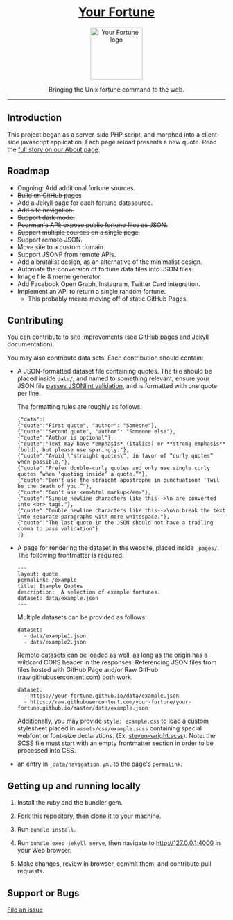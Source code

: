 <h1 align="center">
   <a href="https://your-fortune.github.io">Your Fortune</a>
</h1>
<p align="center">
   <a href="https://your-fortune.github.io">
      <img src="https://your-fortune.github.io/assets/images/logo-fortune.svg" width=120 alt="Your Fortune logo" />
   <a>
</p>
<p align="center">Bringing the Unix fortune command to the web.</p>
<hr>

## Introduction

This project began as a server-side PHP script, and morphed into a
client-side javascript application.  Each page reload presents a
new quote. Read the [full story on our About page][1].

## Roadmap

* Ongoing: Add additional fortune sources.
* <del>Build on GitHub pages</del>
* <del>Add a Jekyll page for each fortune datasource.</del>
* <del>Add site navigation.</del>
* <del>Support dark mode.</del>
* <del>Poorman's API: expose public fortune files as JSON.</del>
* <del>Support multiple sources on a single page.</del>
* <del>Support remote JSON.</del>
* Move site to a custom domain.
* Support JSONP from remote APIs.
* Add a brutalist design, as an alternative of the minimalist design.
* Automate the conversion of fortune data files into JSON files.
* Image file & meme generator.
* Add Facebook Open Graph, Instagram, Twitter Card integration.
* Implement an API to return a single random fortune.
    * This probably means moving off of static GitHub Pages.

## Contributing

You can contribute to site improvements (see [GitHub pages][2]
and [Jekyll][3] documentation).

You may also contribute data sets. Each contribution should contain:

* A JSON-formatted dataset file containing quotes. The file should be
  placed inside `data/`, and named to something relevant,
  ensure your JSON file [passes JSONlint validation][4], and is
  formatted with one quote per line.

  The formatting rules are roughly as follows:

  ```
  {"data":[
  {"quote":"First quote", "author": "Someone"},
  {"quote":"Second quote", "author": "Someone else"},
  {"quote":"Author is optional"},
  {"quote":"Text may have *emphasis* (italics) or **strong emphasis** (bold), but please use sparingly."},
  {"quote":"Avoid \"straight quotes\", in favor of “curly quotes” when possible."},
  {"quote":"Prefer double-curly quotes and only use single curly quotes “when ‘quoting inside’ a quote.”"},
  {"quote":"Don't use the straight apostrophe in punctuation! ’Twil be the death of you.”"},
  {"quote":"Don’t use <em>html markup</em>"},
  {"quote":"Single newline characters like this-->\n are converted into <br> tags."},
  {"quote":"Double newline characters like this-->\n\n break the text into separate paragraphs with more whitespace."},
  {"quote":"The last quote in the JSON should not have a trailing comma to pass validation"}
  ]}
  ```

* A page for rendering the dataset in the website, placed inside `_pages/`.
  The following frontmatter is required:

  ```
  ---
  layout: quote
  permalink: /example
  title: Example Quotes
  description:  A selection of example fortunes.
  dataset: data/example.json
  ---
  ```

  Multiple datasets can be provided as follows:

  ```
  dataset:
    - data/example1.json
    - data/example2.json
  ```

  Remote datasets can be loaded as well, as long as the origin has a wildcard
  CORS header in the responses. Referencing JSON files from files hosted with
  GitHub Page and/or Raw GitHub (raw.githubusercontent.com) both work.

  ```
  dataset:
    - https://your-fortune.github.io/data/example.json
    - https://raw.githubusercontent.com/your-fortune/your-fortune.github.io/master/data/example.json
  ```

  Additionally, you may provide `style: example.css` to load a custom
  stylesheet placed in `assets/css/example.scss` containing special
  webfont or font-size declarations. (Ex. [steven-wright.scss][5]).
  Note: the SCSS file must start with an empty frontmatter section
  in order to be processed into CSS.

* an entry in `_data/navigation.yml` to the page's `permalink`.

## Getting up and running locally

1. Install the ruby and the bundler gem.

2. Fork this repository, then clone it to your machine.

3. Run `bundle install`.

4. Run `bundle exec jekyll serve`, then navigate to
   http://127.0.0.1:4000 in your Web browser.

5. Make changes, review in browser, commit them, and contribute pull requests.

## Support or Bugs

[File an issue](https://github.com/your-fortune/your-fortune.github.io/issues/new)

[1]: https://your-fortune.github.io/about
[2]: https://help.github.com/categories/github-pages-basics/
[3]: https://jekyllrb.com/
[4]: https://jsonlint.com/
[5]: https://github.com/your-fortune/your-fortune.github.io/blob/master/assets/css/steven-wright.scss
